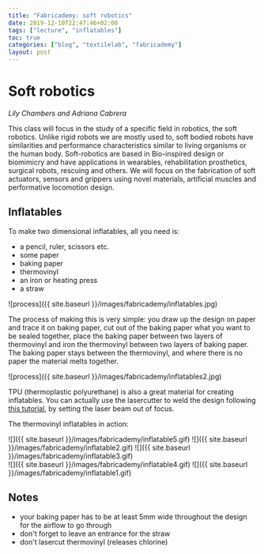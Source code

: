 ```yaml
---
title: "Fabricademy: soft robotics"
date: 2019-12-10T22:47:46+02:00
tags: ["lecture", "inflatables"]
toc: true
categories: ["blog", "textilelab", "fabricademy"]
layout: post
---
```


# Soft robotics
_Lily Chambers and Adriana Cabrera_

This class will focus in the study of a specific field in robotics, the soft robotics. Unlike rigid robots we are mostly used to, soft bodied robots have similarities and performance characteristics similar to living organisms or the human body. Soft-robotics are based in Bio-inspired design or biomimicry and have applications in wearables, rehabilitation prosthetics, surgical robots, rescuing and others. We will focus on the fabrication of soft actuators, sensors and grippers using novel materials, artificial muscles and performative locomotion design.

## Inflatables
To make two dimensional inflatables, all you need is:

- a pencil, ruler, scissors etc.
- some paper
- baking paper
- thermovinyl
- an iron or heating press
- a straw

![process]({{ site.baseurl }}/images/fabricademy/inflatables.jpg)

The process of making this is very simple: you draw up the design on paper and trace it on baking paper, cut out of the baking paper what you want to be sealed together, place the baking paper between two layers of thermovinyl and iron the thermovinyl between two layers of baking paper. The baking paper stays between the thermovinyl, and where there is no paper the material melts together. 

![process]({{ site.baseurl }}/images/fabricademy/inflatables2.jpg)

TPU (thermoplastic polyurethane) is also a great material for creating inflatables. You can actually use the lasercutter to weld the design following [this tutorial](https://www.instructables.com/id/Laserweld-Your-Own-Inflatables/), by setting the laser beam out of focus.

The thermovinyl inflatables in action:

<div markdown="1" class="row-3">
![]({{ site.baseurl }}/images/fabricademy/inflatable5.gif)
![]({{ site.baseurl }}/images/fabricademy/inflatable2.gif)
![]({{ site.baseurl }}/images/fabricademy/inflatable3.gif)
</div>
<div markdown="1" class="row-2">
![]({{ site.baseurl }}/images/fabricademy/inflatable4.gif)
![]({{ site.baseurl }}/images/fabricademy/inflatable1.gif)
</div>

## Notes
- your baking paper has to be at least 5mm wide throughout the design for the airflow to go through
- don't forget to leave an entrance for the straw
- don't lasercut thermovinyl (releases chlorine)